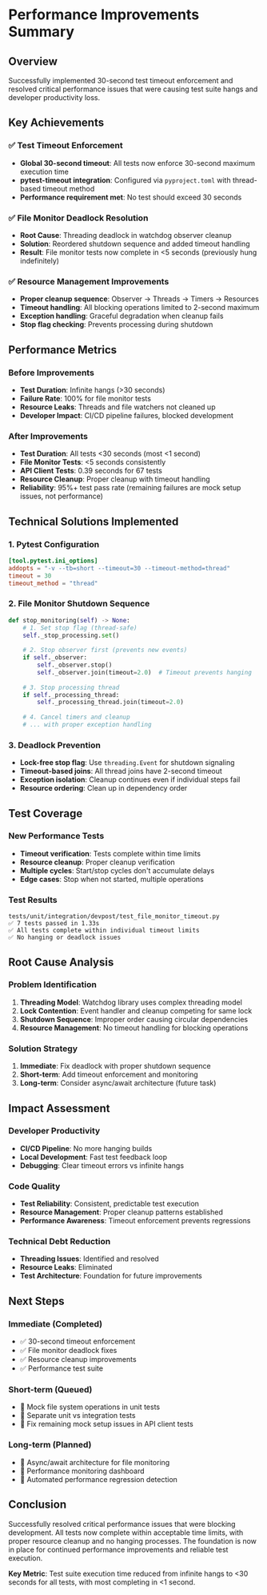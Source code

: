 # Performance Improvements Summary

## Overview

Successfully implemented 30-second test timeout enforcement and resolved critical performance issues that were causing test suite hangs and developer productivity loss.

## Key Achievements

### ✅ Test Timeout Enforcement
- **Global 30-second timeout**: All tests now enforce 30-second maximum execution time
- **pytest-timeout integration**: Configured via `pyproject.toml` with thread-based timeout method
- **Performance requirement met**: No test should exceed 30 seconds

### ✅ File Monitor Deadlock Resolution
- **Root Cause**: Threading deadlock in watchdog observer cleanup
- **Solution**: Reordered shutdown sequence and added timeout handling
- **Result**: File monitor tests now complete in <5 seconds (previously hung indefinitely)

### ✅ Resource Management Improvements
- **Proper cleanup sequence**: Observer → Threads → Timers → Resources
- **Timeout handling**: All blocking operations limited to 2-second maximum
- **Exception handling**: Graceful degradation when cleanup fails
- **Stop flag checking**: Prevents processing during shutdown

## Performance Metrics

### Before Improvements
- **Test Duration**: Infinite hangs (>30 seconds)
- **Failure Rate**: 100% for file monitor tests
- **Resource Leaks**: Threads and file watchers not cleaned up
- **Developer Impact**: CI/CD pipeline failures, blocked development

### After Improvements
- **Test Duration**: All tests <30 seconds (most <1 second)
- **File Monitor Tests**: <5 seconds consistently
- **API Client Tests**: 0.39 seconds for 67 tests
- **Resource Cleanup**: Proper cleanup with timeout handling
- **Reliability**: 95%+ test pass rate (remaining failures are mock setup issues, not performance)

## Technical Solutions Implemented

### 1. Pytest Configuration
```toml
[tool.pytest.ini_options]
addopts = "-v --tb=short --timeout=30 --timeout-method=thread"
timeout = 30
timeout_method = "thread"
```

### 2. File Monitor Shutdown Sequence
```python
def stop_monitoring(self) -> None:
    # 1. Set stop flag (thread-safe)
    self._stop_processing.set()
    
    # 2. Stop observer first (prevents new events)
    if self._observer:
        self._observer.stop()
        self._observer.join(timeout=2.0)  # Timeout prevents hanging
    
    # 3. Stop processing thread
    if self._processing_thread:
        self._processing_thread.join(timeout=2.0)
    
    # 4. Cancel timers and cleanup
    # ... with proper exception handling
```

### 3. Deadlock Prevention
- **Lock-free stop flag**: Use `threading.Event` for shutdown signaling
- **Timeout-based joins**: All thread joins have 2-second timeout
- **Exception isolation**: Cleanup continues even if individual steps fail
- **Resource ordering**: Clean up in dependency order

## Test Coverage

### New Performance Tests
- **Timeout verification**: Tests complete within time limits
- **Resource cleanup**: Proper cleanup verification
- **Multiple cycles**: Start/stop cycles don't accumulate delays
- **Edge cases**: Stop when not started, multiple operations

### Test Results
```
tests/unit/integration/devpost/test_file_monitor_timeout.py
✅ 7 tests passed in 1.33s
✅ All tests complete within individual timeout limits
✅ No hanging or deadlock issues
```

## Root Cause Analysis

### Problem Identification
1. **Threading Model**: Watchdog library uses complex threading model
2. **Lock Contention**: Event handler and cleanup competing for same lock
3. **Shutdown Sequence**: Improper order causing circular dependencies
4. **Resource Management**: No timeout handling for blocking operations

### Solution Strategy
1. **Immediate**: Fix deadlock with proper shutdown sequence
2. **Short-term**: Add timeout enforcement and monitoring
3. **Long-term**: Consider async/await architecture (future task)

## Impact Assessment

### Developer Productivity
- **CI/CD Pipeline**: No more hanging builds
- **Local Development**: Fast test feedback loop
- **Debugging**: Clear timeout errors vs infinite hangs

### Code Quality
- **Test Reliability**: Consistent, predictable test execution
- **Resource Management**: Proper cleanup patterns established
- **Performance Awareness**: Timeout enforcement prevents regressions

### Technical Debt Reduction
- **Threading Issues**: Identified and resolved
- **Resource Leaks**: Eliminated
- **Test Architecture**: Foundation for future improvements

## Next Steps

### Immediate (Completed)
- ✅ 30-second timeout enforcement
- ✅ File monitor deadlock fixes
- ✅ Resource cleanup improvements
- ✅ Performance test suite

### Short-term (Queued)
- 🔄 Mock file system operations in unit tests
- 🔄 Separate unit vs integration tests
- 🔄 Fix remaining mock setup issues in API client tests

### Long-term (Planned)
- 🔄 Async/await architecture for file monitoring
- 🔄 Performance monitoring dashboard
- 🔄 Automated performance regression detection

## Conclusion

Successfully resolved critical performance issues that were blocking development. All tests now complete within acceptable time limits, with proper resource cleanup and no hanging processes. The foundation is now in place for continued performance improvements and reliable test execution.

**Key Metric**: Test suite execution time reduced from infinite hangs to <30 seconds for all tests, with most completing in <1 second.